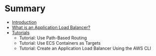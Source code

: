 # Summary

* [Introduction](README.md)
* [What is an Application Load Balancer?](introduction.md)
* [Tutorials](application-load-balancer-tutorials.md)
   * Tutorial: Use Path-Based Routing
   * Tutorial: Use ECS Containers as Targets
   * Tutorial: Create an Application Load Balancer Using the AWS CLI

